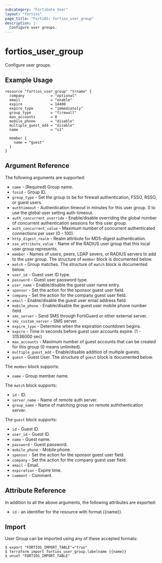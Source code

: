 ```yaml
---
subcategory: "FortiGate User"
layout: "fortios"
page_title: "FortiOS: fortios_user_group"
description: |-
  Configure user groups.
---
```


# fortios_user_group
Configure user groups.

## Example Usage

```hcl
resource "fortios_user_group" "trname" {
  company            = "optional"
  email              = "enable"
  expire             = 14400
  expire_type        = "immediately"
  group_type         = "firewall"
  max_accounts       = 0
  mobile_phone       = "disable"
  multiple_guest_add = "disable"
  name               = "s1"

  member {
    name = "guest"
  }
}
```

## Argument Reference

The following arguments are supported:

* `name` - (Required) Group name.
* `fosid` - Group ID.
* `group_type` - Set the group to be for firewall authentication, FSSO, RSSO, or guest users.
* `authtimeout` - Authentication timeout in minutes for this user group. 0 to use the global user setting auth-timeout.
* `auth_concurrent_override` - Enable/disable overriding the global number of concurrent authentication sessions for this user group.
* `auth_concurrent_value` - Maximum number of concurrent authenticated connections per user (0 - 100).
* `http_digest_realm` - Realm attribute for MD5-digest authentication.
* `sso_attribute_value` - Name of the RADIUS user group that this local user group represents.
* `member` - Names of users, peers, LDAP severs, or RADIUS servers to add to the user group. The structure of `member` block is documented below.
* `match` - Group matches. The structure of `match` block is documented below.
* `user_id` - Guest user ID type.
* `password` - Guest user password type.
* `user_name` - Enable/disable the guest user name entry.
* `sponsor` - Set the action for the sponsor guest user field.
* `company` - Set the action for the company guest user field.
* `email` - Enable/disable the guest user email address field.
* `mobile_phone` - Enable/disable the guest user mobile phone number field.
* `sms_server` - Send SMS through FortiGuard or other external server.
* `sms_custom_server` - SMS server.
* `expire_type` - Determine when the expiration countdown begins.
* `expire` - Time in seconds before guest user accounts expire. (1 - 31536000 sec)
* `max_accounts` - Maximum number of guest accounts that can be created for this group (0 means unlimited).
* `multiple_guest_add` - Enable/disable addition of multiple guests.
* `guest` - Guest User. The structure of `guest` block is documented below.

The `member` block supports:

* `name` - Group member name.

The `match` block supports:

* `id` - ID.
* `server_name` - Name of remote auth server.
* `group_name` - Name of matching group on remote auththentication server.

The `guest` block supports:

* `id` - Guest ID.
* `user_id` - Guest ID.
* `name` - Guest name.
* `password` - Guest password.
* `mobile_phone` - Mobile phone.
* `sponsor` - Set the action for the sponsor guest user field.
* `company` - Set the action for the company guest user field.
* `email` - Email.
* `expiration` - Expire time.
* `comment` - Comment.


## Attribute Reference

In addition to all the above arguments, the following attributes are exported:
* `id` - an identifier for the resource with format {{name}}.

## Import

User Group can be imported using any of these accepted formats:
```
$ export "FORTIOS_IMPORT_TABLE"="true"
$ terraform import fortios_user_group.labelname {{name}}
$ unset "FORTIOS_IMPORT_TABLE"
```

